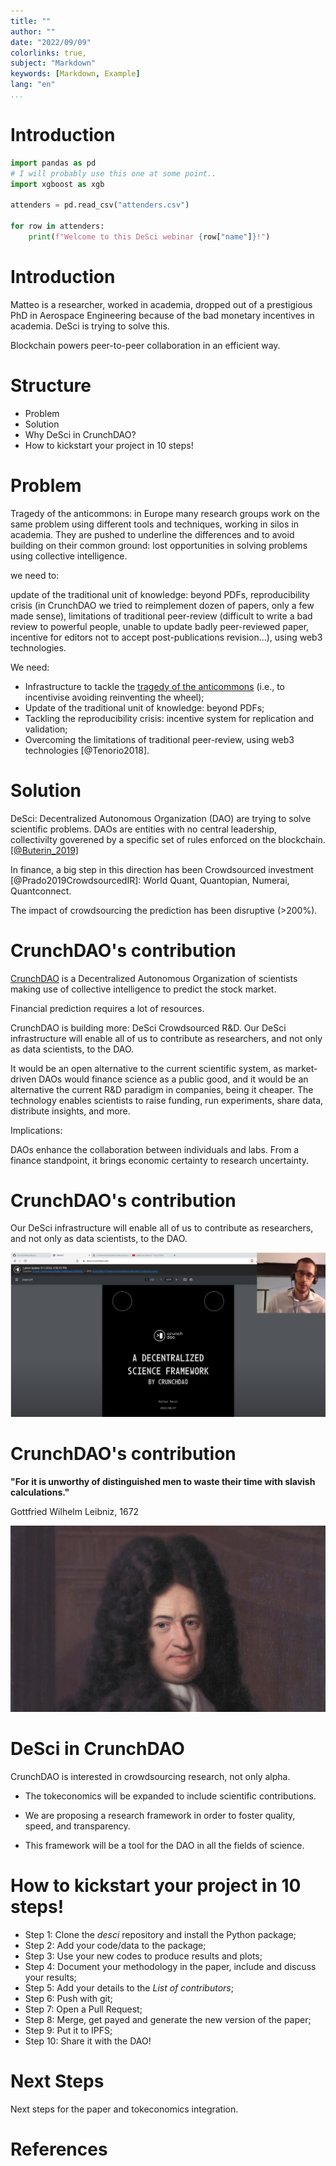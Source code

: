 ```yaml
---
title: ""
author: ""
date: "2022/09/09"
colorlinks: true,
subject: "Markdown"
keywords: [Markdown, Example]
lang: "en"
...
```


# Introduction

```python
import pandas as pd
# I will probably use this one at some point..
import xgboost as xgb

attenders = pd.read_csv("attenders.csv")

for row in attenders:
    print(f"Welcome to this DeSci webinar {row["name"]}!")
```

# Introduction

Matteo is a researcher, worked in academia, dropped out of a prestigious PhD in Aerospace Engineering because of the bad monetary incentives in academia. DeSci is trying to solve this.

Blockchain powers peer-to-peer collaboration in an efficient way.

# Structure

- Problem
- Solution
- Why DeSci in CrunchDAO?
- How to kickstart your project in 10 steps!

# Problem

Tragedy of the anticommons: in Europe many research groups work on the same problem using different tools and techniques, working in silos in academia. They are pushed to underline the differences and to avoid building on their common ground: lost opportunities in solving problems using collective intelligence.

we need to:

update of the traditional unit of knowledge: beyond PDFs, reproducibility crisis (in CrunchDAO we tried to reimplement dozen of papers, only a few made sense), limitations of traditional peer-review (difficult to write a bad review to powerful people, unable to update badly peer-reviewed paper, incentive for editors not to accept post-publications revision...), using web3 technologies.

We need:

- Infrastructure to tackle the [tragedy of the anticommons](https://en.wikipedia.org/wiki/Tragedy_of_the_anticommons) (i.e., to incentivise avoiding reinventing the wheel);
- Update of the traditional unit of knowledge: beyond PDFs;
- Tackling the reproducibility crisis: incentive system for replication and validation;
- Overcoming the limitations of traditional peer-review, using web3 technologies [@Tenorio2018].


# Solution

DeSci: Decentralized Autonomous Organization (DAO) are trying to solve scientific problems. DAOs are entities with no central leadership, collectivilty goverened by a specific set of rules enforced on the blockchain.  [[@Buterin_2019]](https://arxiv.org/abs/1809.06421)

In finance, a big step in this direction has been Crowdsourced investment [@Prado2019CrowdsourcedIR]: World Quant, Quantopian, Numerai, Quantconnect.

The impact of crowdsourcing the prediction has been disruptive (>200%).

# CrunchDAO's contribution

[CrunchDAO](https://www.crunchdao.com/) is a Decentralized Autonomous Organization of scientists making use of collective intelligence to predict the stock market.

Financial prediction requires a lot of resources.

CrunchDAO is building more: DeSci Crowdsourced R&D. Our DeSci infrastructure will enable all of us to contribute as researchers, and not only as data scientists, to the DAO.

It would be an open alternative to the current scientific system, as market-driven DAOs would finance science as a public good, and it would be an alternative the current R&D paradigm in companies, being it cheaper. The technology enables scientists to raise funding, run experiments, share data, distribute insights, and more.

Implications:

DAOs enhance the collaboration between individuals and labs. From a finance standpoint, it brings economic certainty to research uncertainty.

# CrunchDAO's contribution

Our DeSci infrastructure will enable all of us to contribute as researchers, and not only as data scientists, to the DAO.

[![IMAGE ALT TEXT HERE](./figures/youtube_preview.png)](https://www.youtube.com/watch?v=tsPmvGHMxrk)

# CrunchDAO's contribution

**"For it is unworthy of distinguished men to waste their time with slavish calculations."**

Gottfried Wilhelm Leibniz, 1672

 ![](figures/leibniz.jpg)







# DeSci in CrunchDAO

CrunchDAO is interested in crowdsourcing research, not only alpha.

- The tokeconomics will be expanded to include scientific contributions.

- We are proposing a research framework in order to foster quality, speed, and transparency.

- This framework will be a tool for the DAO in all the fields of science.

# How to kickstart your project in 10 steps!

- Step 1: Clone the *desci* repository and install the Python package;
- Step 2: Add your code/data to the package;
- Step 3: Use your new codes to produce results and plots;
- Step 4: Document your methodology in the paper, include and discuss your results;
- Step 5: Add your details to the *List of contributors*;
- Step 6: Push with git;
- Step 7: Open a Pull Request;
- Step 8: Merge, get payed and generate the new version of the paper;
- Step 9: Put it to IPFS;
- Step 10: Share it with the DAO!


# Next Steps

Next steps for the paper and tokeconomics integration.

# References